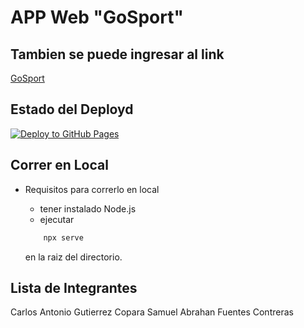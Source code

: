 # APP Web "GoSport"
## Tambien se puede ingresar al link
[GoSport](https://lotiel-dev.github.io/Sis1-GoSport/)
## Estado del Deployd

[![Deploy to GitHub Pages](https://github.com/Lotiel-Dev/Sis1-GoSport/actions/workflows/deploy.yml/badge.svg)](https://github.com/Lotiel-Dev/Sis1-GoSport/actions/workflows/deploy.yml)

## Correr en Local

- Requisitos para correrlo en local
    - tener instalado Node.js
    - ejecutar
    ```bash
        npx serve
    ```
   
    en la raiz del directorio.

## Lista de Integrantes

Carlos Antonio Gutierrez Copara
Samuel Abrahan Fuentes Contreras 
